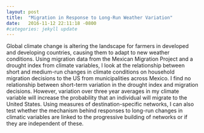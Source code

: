 ```yaml
---
layout: post
title:  "Migration in Response to Long-Run Weather Variation"
date:   2016-11-12 22:11:18 -0800
#categories: jekyll update
---
```

Global climate change is altering the landscape for farmers in developed and developing countries, causing them to adapt to new weather conditions. Using migration data from the Mexican Migration Project and a drought index from climate variables, I look at the relationship between short and medium-run changes in climate conditions on household migration decisions to the US from municipalities across Mexico. I find no relationship between short-term variation in the drought index and migration decisions. However, variation over three year averages in my climate variable will increase the probability that an individual will migrate to the United States. Using measures of destination-specific networks, I can also test whether the mechanism behind responses to long-run changes in climatic variables are linked to the progressive building of networks or if they are independent of these.
